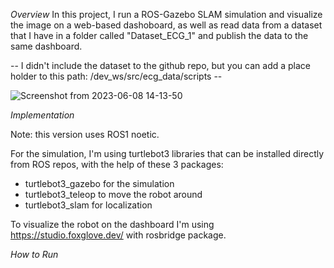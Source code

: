 *Overview*
In this project, I run a ROS-Gazebo SLAM simulation and visualize the image on a web-based dashoboard, as well as read data from a dataset that I have in a folder called "Dataset_ECG_1" and publish the data to the same dashboard.

-- I didn't include  the dataset to the github repo, but you can add a place holder to this path: /dev_ws/src/ecg_data/scripts -- 

![Screenshot from 2023-06-08 14-13-50](https://github.com/heba0/ROS_demo/assets/23173305/33eeab9e-2621-4bf6-b940-64628e79cdbb)

*Implementation*

Note: this version uses ROS1 noetic.

For the simulation, I'm using turtlebot3 libraries that can be installed directly from ROS repos, with the help of these 3 packages: 
- turtlebot3_gazebo for the simulation
- turtlebot3_teleop to move the robot around
- turtlebot3_slam for localization

To visualize the robot on the dashboard I'm using https://studio.foxglove.dev/  with rosbridge package.






*How to Run*

